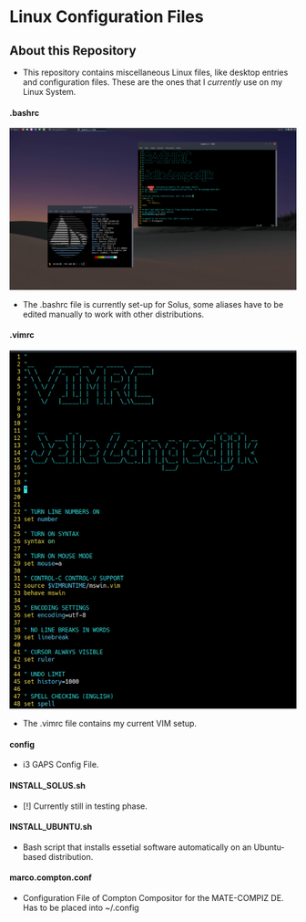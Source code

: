 # Linux Configuration Files
## About this Repository
* This repository contains miscellaneous Linux files, like desktop entries and configuration files. These are the ones that I *currently* use on my Linux System.

#### .bashrc
![](images/bash.png)

* The .bashrc file is currently set-up for Solus, some aliases have to be edited manually to work with other distributions.

#### .vimrc
![](images/vim.png)

* The .vimrc file contains my current VIM setup.

#### config
* i3 GAPS Config File.

#### INSTALL_SOLUS.sh
* [!] Currently still in testing phase.
#### INSTALL_UBUNTU.sh
* Bash script that installs essetial software automatically on an Ubuntu-based distribution.
#### marco.compton.conf
* Configuration File of Compton Compositor for the MATE-COMPIZ DE. Has to be placed into ~/.config

